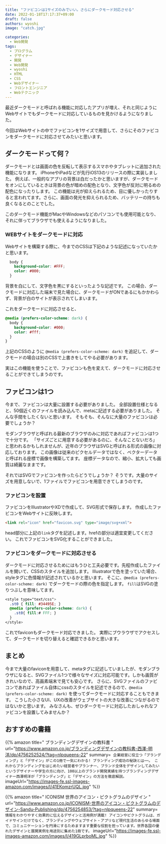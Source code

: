 ```yaml
---
title: "ファビコンは1サイズのみでいい。さらにダークモード対応させる"
date: 2022-01-18T17:17:37+09:00
draft: false
authors: wyoshi
image: "catch.jpg"

categories:
  - Web開発
tags:
  - プログラム
  - デザイナー
  - 開発
  - Web開発
  - wyoshi
  - HTML
  - CSS
  - Webデザイナー
  - フロントエンジニア
  - Webテクニック
---
```


最近ダークモードと呼ばれる機能に対応したアプリが増え、それと同じようにWebサイトでもダークモードに対応しているものを見かけるようになりました。

今回はWebサイトの中でファビコンを1サイズで用意して、さらにそのファビコンをダークモードに対応させてみたいと思います。

## ダークモードって何？
ダークモードとは画面の色を反転して表示するスマホやタブレットに追加された機能になります。
iPhoneやiPadなどが先行iOS13のリリースの際に実装しました。
例えば、一般的なアプリの背景は白だったかと思いますが、ダークモードをオンにしているときは背景の色が暗めの配色となり、文字色が反対に明るめの配色になったりします。
この機能は光が抑えられるため、目に優しかったりすると言われてます。さらに、画面の発光を抑えられるため、バッテリーの持ちも良くなるとのことでした。

このダークモード機能がMacやWindowsなどのパソコンでも使用可能となり、それに伴ってブラウザでも使えるようになりました。

### WEBサイトをダークモードに対応
Webサイトを構築する際に、今までのCSSは下記のような記述になっていたかと思います。
```css
  body {
    background-color: #FFF;
    color: #000;
  }
```
背景を白にして、文字色を黒にするといったような記述です。
この場合、ダークモードに対応した端末で見た場合に、ダークモードがONであるにもかかわらず、背景が白のサイトが表示されてしまいます。

これをダークモードに対応させると、
```css
@media (prefers-color-scheme: dark) {
  body {
    background-color: #000;
    color: #fff;
  }
}
```
上記のCSSのように ```@media (prefers-color-scheme: dark)``` を追記して、ダークモードの場合は別のCSSで上書きをしてやる必要があります。

実はこの機能を使うことで、ファビコンも色を変えて、ダークモードに対応させることができてしまうのです。

## ファビコンは1つ
今まで、ファビコンは大量に設置する必要がありました。
全部設置仕様となると、50個近くのファイルを読み込んで、metaに記述する必要がありました。
そんな手間をしたくないと思います。
そもそも、そんなに大量のファビコンは必要でしょうか？

モダンブラウザと呼ばれる最新のブラウザのみに対応であればファビコンは1つで十分です。
「サイズごとに用意する必要があるのに、そんなことないだろ」と思われるかもしれませんが、近年のブラウザはSVGと呼ばれる形式の画像に対応しております。
この画像は従来のピクセルデータではなく、ベクターデータと呼ばれる座標で画像を構築してます。
座標データなので、縮小、拡大しても画質は綺麗なままです。

それではSVGでファビコンを作ったらどうでしょうか？
そうです。大量のサイズを用意しないで、1ファイルでファビコンを用意できてしまうのです。

### ファビコンを設置
ファビコンをIllustratorやXDで作成して、SVG形式で保存します。
作成したファビコンをWebサイトに反映します。

```html
<link rel="icon" href="favicon.svg" type="image/svg+xml">
```

head部分に上記の```link```タグを記述します。hrefの部分は適宜変更してください。
これでファビコンをSVG化することができました。

### ファビコンをダークモードに対応させる
ダークモードに対応させるためにはもうひと工夫必要です。先程作成したファイルを開いて、CSSのスタイルを追加します。
Illustratorで色を塗っていた場合、styleタグに色情報が記述されているかと思います。
そこに、```@media (prefers-color-scheme: dark)``` でダークモードの際の色を指定します。
```fill```はSVGの塗りつぶしを意味してます。

```css
<style type="text/css">
  .st0 { fill: #34495E; }
  @media (prefers-color-scheme: dark) {
    .st0{ fill:# FFF; }
  }
</style>
```

これでfaviconもダークモード対応できました。
実際にブウラウザでアクセスして、ダークモードを切り替えると確認できるかと思います。

## まとめ
今まで大量のfaviconを用意して、metaタグに記述していましたが、モダンブラウザになると、SVGファイル1つで様々なサイズに対応可能です。しかも画質がきれいなので、高画素端末で見ても安心です。
さらに、SVGファイルのファビコンであればファイル自体にcssのスタイルを記述できるので、```@media (prefers-color-scheme: dark)``` を使ってダークモードに対応することもできます。
こうした小さなUI、UXの改善がウェブサイトの大きな改善につながるのではないかと思います。
みなさんも、ぜひダークモードに対応したおしゃれなファビコンを設置してみませんか？

## おすすめの書籍
{{% amazon title=" ブランディングデザインの教科書 " url="https://www.amazon.co.jp/ブランディングデザインの教科書-西澤-明洋/dp/4756252524/?tag=nlpqueens-22" summary=` 企業経営に役立つ「ブランディング」と「デザイン」がこの1冊で一気にわかる!
ブランディング成功の秘訣とは──。
これからブランディングをはじめたい経営者やプランナー、ブランド全体をデザインしてみたいというデザイナーや学生の方に向け、100以上のブランド開発実績を持つブランディングデザイナー西澤明洋が「ブランディング」と「デザイン」の方法を徹底解説。` imageUrl="https://images-fe.ssl-images-amazon.com/images/I/41EKomzrUQL.jpg" %}}

{{% amazon title=" ICONISM 世界のアイコン・ピクトグラムのデザイン " url="https://www.amazon.co.jp/ICONISM-世界のアイコン・ピクトグラムのデザイン-Sandu-Publishing/dp/4756254853/?tag=nlpqueens-22" summary=` 情報をわかりやすく効果的に伝えるデザインと活用例が満載! アイコンやピクトグラムは、ガイドサインだけでなく、ブランディングやウェブサイト・アプリなど現代生活のあらゆる場面で、コミュニケーションを円滑にするためますます重要な役割を担っています。世界各国の優れたデザインと展開実例を用途別に集めた1冊です。` imageUrl="https://images-fe.ssl-images-amazon.com/images/I/419GLprboML.jpg" %}}
